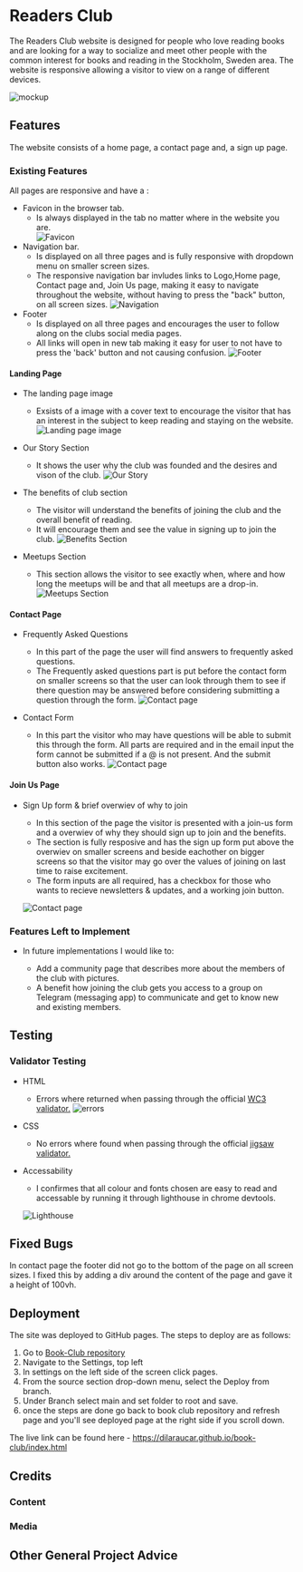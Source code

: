 # Readers Club

The Readers Club website is designed for people who love reading books and are looking for a way to socialize and meet other people with the common interest for books and reading in the Stockholm, Sweden area. The website is responsive allowing a visitor to view on a range of different devices.

![mockup](documentation/mock-up.jpeg)

## Features

The website consists of a home page, a contact page and, a sign up page.

### Existing Features

All pages are responsive and have a :

- Favicon in the browser tab.
  - Is always displayed in the tab no matter where in the website you are.  
    ![Favicon](documentation/favicon.jpeg)
- Navigation bar.
  - Is displayed on all three pages and is fully responsive with dropdown menu on smaller screen sizes.
  - The responsive navigation bar invludes links to Logo,Home page, Contact page and, Join Us page, making it easy to navigate throughout the website, without having to press the "back" button, on all screen sizes.
    ![Navigation](documentation/nav.jpeg)
- Footer
  - Is displayed on all three pages and encourages the user to follow along on the clubs social media pages.
  - All links will open in new tab making it easy for user to not have to press the 'back' button and not causing confusion.
    ![Footer](documentation/footer.jpeg)

#### Landing Page

- The landing page image

  - Exsists of a image with a cover text to encourage the visitor that has an interest in the subject to keep reading and staying on the website.
    ![Landing page image](documentation/home.jpeg)

- Our Story Section

  - It shows the user why the club was founded and the desires and vison of the club.
    ![Our Story](documentation/story.jpeg)

- The benefits of club section

  - The visitor will understand the benefits of joining the club and the overall benefit of reading.
  - It will encourage them and see the value in signing up to join the club.
    ![Benefits Section](documentation/benefit.jpeg)

- Meetups Section
  - This section allows the visitor to see exactly when, where and how long the meetups will be and that all meetups are a drop-in.
    ![Meetups Section](documentation/meetup.jpeg)

#### Contact Page

- Frequently Asked Questions

  - In this part of the page the user will find answers to frequently asked questions.
  - The Frequently asked questions part is put before the contact form on smaller screens so that the user can look through them to see if there question may be answered before considering submitting a question through the form.
    ![Contact page](documentation/faq.jpeg)

- Contact Form
  - In this part the visitor who may have questions will be able to submit this through the form. All parts are required and in the email input the form cannot be submitted if a @ is not present. And the submit button also works.
    ![Contact page](documentation/c-form.jpeg)

#### Join Us Page

- Sign Up form & brief overwiev of why to join

  - In this section of the page the visitor is presented with a join-us form and a overwiev of why they should sign up to join and the benefits.
  - The section is fully resposive and has the sign up form put above the overwiev on smaller screens and beside eachother on bigger screens so that the visitor may go over the values of joining on last time to raise excitement.
  - The form inputs are all required, has a checkbox for those who wants to recieve newsletters & updates, and a working join button.

  ![Contact page](documentation/join.jpeg)

### Features Left to Implement

- In future implementations I would like to:

  - Add a community page that describes more about the members of the club with pictures.
  - A benefit how joining the club gets you access to a group on Telegram (messaging app) to communicate and get to know new and existing members.

## Testing

### Validator Testing

- HTML
  - Errors where returned when passing through the official [WC3 validator.](https://validator.w3.org/nu/?doc=https%3A%2F%2Fdilaraucar.github.io%2Fbook-club%2F)
    ![errors](documentation/html-errors.jpeg)
- CSS
  - No errors where found when passing through the official [jigsaw validator.](https://jigsaw.w3.org/css-validator/validator?uri=https%3A%2F%2Fdilaraucar.github.io%2Fbook-club%2F&profile=css3svg&usermedium=all&warning=1&vextwarning=&lang=sv)
- Accessability

  - I confirmes that all colour and fonts chosen are easy to read and accessable by running it through lighthouse in chrome devtools.

  ![Lighthouse](documentation/lighthouse.jpeg)

## Fixed Bugs

In contact page the footer did not go to the bottom of the page on all screen sizes. I fixed this by adding a div around the content of the page and gave it a height of 100vh.

## Deployment

The site was deployed to GitHub pages. The steps to deploy are as follows:

1. Go to [Book-Club repository](https://github.com/DilaraUcar/book-club)
2. Navigate to the Settings, top left
3. In settings on the left side of the screen click pages.
4. From the source section drop-down menu, select the Deploy from branch.
5. Under Branch select main and set folder to root and save.
6. once the steps are done go back to book club repository and refresh page and you'll see deployed page at the right side if you scroll down.

The live link can be found here - <https://dilaraucar.github.io/book-club/index.html>

## Credits

### Content

### Media

## Other General Project Advice
